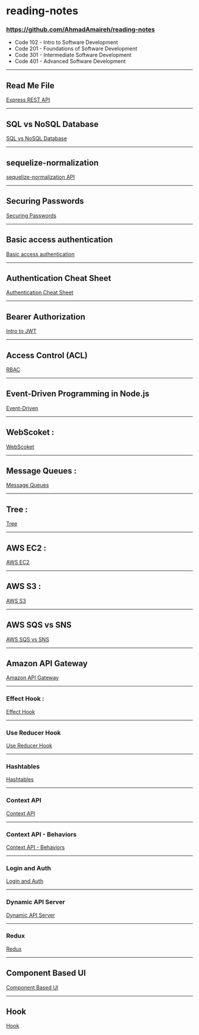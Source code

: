 # reading-notes


### https://github.com/AhmadAmaireh/reading-notes

* Code 102 - Intro to Software Development
* Code 201 - Foundations of Software Development
* Code 301 - Intermediate Software Development
* Code 401 - Advanced Software Development

---
## Read Me File

[Express REST API](./Day02/Express%20REST%20API/Express_REST_API.md)

----

## SQL vs NoSQL Database

[SQL vs NoSQL Database](./Day03/Data%20Modeling/nosql%20vs%20sql.md)

----

## sequelize-normalization 

[sequelize-normalization API](./Day04/sequelize-normalization.md)

----

## Securing Passwords
[Securing Passwords](./Day06/Securing%20Passwords/Securing%20Passwords.md)

----

## Basic access authentication
[Basic access authentication](./Day06/Basic%20access%20authentication/Basic%20access%20authentication.md)

----

## Authentication Cheat Sheet
[Authentication Cheat Sheet](./Day06/Authentication%20Cheat%20Sheet/OWASP%20auth%20cheatsheet.md)

----

## Bearer Authorization
[Intro to JWT](./Day07/Bearer%20Authorization/Intro%20to%20JWT.md)

----

## Access Control (ACL)
[RBAC](./Day08/Access%20Control/Access%20Control.md)

----

## Event-Driven Programming in Node.js
[Event-Driven](./Day11/README.md)

-----

## WebScoket :
[WebScoket](./Day12/WebScoket.md)

-----

## Message Queues :
[Message Queues](./Day13/Message%20Queues.md)

-----

## Tree :
[Tree](./Day15/Tree.md)

------

## AWS EC2 :
[AWS EC2](./Day16/AWS%20EC2.md)

------

## AWS S3 :
[AWS S3](./Day17/AWS%20S3.md)

------

## AWS SQS vs SNS
[AWS SQS vs SNS](./Day18/AWS%20SQS%20vs%20SNS.md)

------

## Amazon API Gateway
[Amazon API Gateway](./Day19/Amazon%20API%20Gateway.md)

-----
### Effect Hook :
[Effect Hook](./Class28/Effect_Hook.md)


---

### Use Reducer Hook
[Use Reducer Hook](./Class29/useReducer_hook.md)


---

### Hashtables
[Hashtables](./Class30/Hashtables.md)

---

### Context API
[Context API](./Class31/Context%20API.md)

----

### Context API - Behaviors
[Context API - Behaviors](./Class32/Context.Provider.md)

---
### Login and Auth
[Login and Auth](./Class33/Login%20and%20Auth.md)

---
### Dynamic API Server
[Dynamic API Server](./Class34/Dynamic%20API%20Server.md)

-----
### Redux
[Redux](./Class36/Redux.md)

----

## Component Based UI
[Component Based UI](./Class26/Component%20Based%20UI.md)

-------

## Hook
[Hook](./Class27/%20Hook.md)



